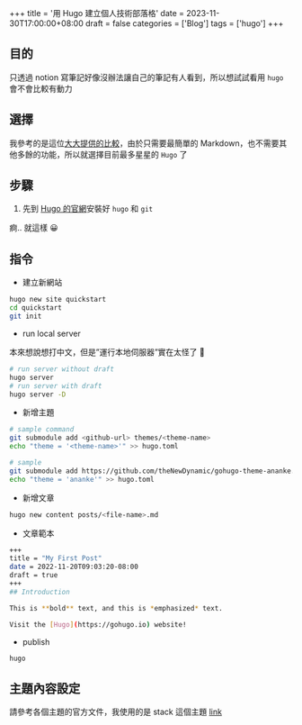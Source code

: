 +++
title = '用 Hugo 建立個人技術部落格'
date = 2023-11-30T17:00:00+08:00
draft = false
categories = ['Blog']
tags = ['hugo']
+++


## 目的

只透過 notion 寫筆記好像沒辦法讓自己的筆記有人看到，所以想試試看用 `hugo` 會不會比較有動力

## 選擇

我參考的是這位[大大提供的比較](https://raychiutw.github.io/2019/Static-Site-Generator-Comparison/)，由於只需要最簡單的 Markdown，也不需要其他多餘的功能，所以就選擇目前最多星星的 `Hugo` 了

## 步驟

1. 先到 [Hugo 的官網](https://gohugo.io/getting-started/quick-start/)安裝好 `hugo` 和 `git`

痾.. 就這樣 😀

## 指令

- 建立新網站

```bash
hugo new site quickstart
cd quickstart
git init
```

- run local server

本來想說想打中文，但是”運行本地伺服器”實在太怪了 🤣

```bash
# run server without draft
hugo server
# run server with draft
hugo server -D
```

- 新增主題

```bash
# sample command
git submodule add <github-url> themes/<theme-name>
echo "theme = '<theme-name>'" >> hugo.toml

# sample
git submodule add https://github.com/theNewDynamic/gohugo-theme-ananke.git themes/ananke
echo "theme = 'ananke'" >> hugo.toml
```

- 新增文章

```bash
hugo new content posts/<file-name>.md
```

- 文章範本

```bash
+++
title = "My First Post"
date = 2022-11-20T09:03:20-08:00
draft = true
+++
## Introduction

This is **bold** text, and this is *emphasized* text.

Visit the [Hugo](https://gohugo.io) website!
```

- publish

```bash
hugo
```

## 主題內容設定

請參考各個主題的官方文件，我使用的是 stack 這個主題 [link](https://stack.jimmycai.com/config/)
